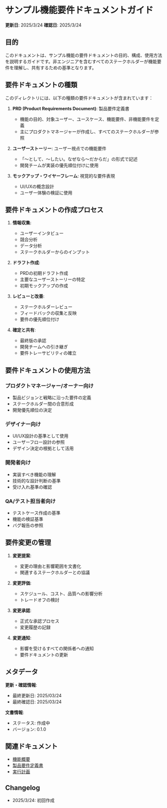 # サンプル機能要件ドキュメントガイド

**更新日**: 2025/3/24
**確認日**: 2025/3/24

## 目的

このドキュメントは、サンプル機能の要件ドキュメントの目的、構成、使用方法を説明するガイドです。非エンジニアを含むすべてのステークホルダーが機能要件を理解し、共有するための基準となります。

## 要件ドキュメントの種類

このディレクトリには、以下の種類の要件ドキュメントが含まれています：

1. **PRD (Product Requirements Document)**: 製品要件定義書
   - 機能の目的、対象ユーザー、ユースケース、機能要件、非機能要件を定義
   - 主にプロダクトマネージャーが作成し、すべてのステークホルダーが参照

2. **ユーザーストーリー**: ユーザー視点での機能要件
   - 「〜として、〜したい。なぜなら〜だからだ」の形式で記述
   - 開発チームが実装の優先順位付けに使用

3. **モックアップ・ワイヤーフレーム**: 視覚的な要件表現
   - UI/UXの概念設計
   - ユーザー体験の検証に使用

## 要件ドキュメントの作成プロセス

1. **情報収集**:
   - ユーザーインタビュー
   - 競合分析
   - データ分析
   - ステークホルダーからのインプット

2. **ドラフト作成**:
   - PRDの初期ドラフト作成
   - 主要なユーザーストーリーの特定
   - 初期モックアップの作成

3. **レビューと改善**:
   - ステークホルダーレビュー
   - フィードバックの収集と反映
   - 要件の優先順位付け

4. **確定と共有**:
   - 最終版の承認
   - 開発チームへの引き継ぎ
   - 要件トレーサビリティの確立

## 要件ドキュメントの使用方法

### プロダクトマネージャー/オーナー向け

- 製品ビジョンと戦略に沿った要件の定義
- ステークホルダー間の合意形成
- 開発優先順位の決定

### デザイナー向け

- UI/UX設計の基準として使用
- ユーザーフロー設計の参照
- デザイン決定の根拠として活用

### 開発者向け

- 実装すべき機能の理解
- 技術的な設計判断の基準
- 受け入れ基準の確認

### QA/テスト担当者向け

- テストケース作成の基準
- 機能の検証基準
- バグ報告の参照

## 要件変更の管理

1. **変更提案**:
   - 変更の理由と影響範囲を文書化
   - 関連するステークホルダーとの協議

2. **変更評価**:
   - スケジュール、コスト、品質への影響分析
   - トレードオフの検討

3. **変更承認**:
   - 正式な承認プロセス
   - 変更履歴の記録

4. **変更通知**:
   - 影響を受けるすべての関係者への通知
   - 要件ドキュメントの更新

## メタデータ

**更新・確認情報**:
- 最終更新日: 2025/03/24
- 最終確認日: 2025/03/24

**文書情報**:
- ステータス: 作成中
- バージョン: 0.1.0

## 関連ドキュメント

- [機能概要](../README.md)
- [製品要件定義書](./PRD.md)
- [実行計画](../PLAN.md)

## Changelog

- 2025/3/24: 初回作成